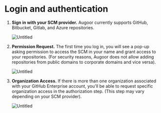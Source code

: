 # Login and authentication

1. **Sign in with your SCM provider.** Augoor currently supports GitHub, Bitbucket, Gitlab, and Azure repositories.

   ![Untitled](https://prod-files-secure.s3.us-west-2.amazonaws.com/5acf7300-f940-49a0-a9ef-1557fb033f18/30066c44-0626-45db-ac4e-2af8b4ec642d/Untitled.png)

2. **Permission Request.** The first time you log in, you will see a pop-up asking permission to access the SCM in your name and grant access to your repositories. (For security reasons, Augoor does not allow adding repositories from public domains to corporate domains and vice versa).

   ![Untitled](https://prod-files-secure.s3.us-west-2.amazonaws.com/5acf7300-f940-49a0-a9ef-1557fb033f18/dd432bd0-3480-4c70-8e3a-951e145b42c5/Untitled.png)

3. **Organization Access.** If there is more than one organization associated with your GitHub Enterprise account, you'll be able to request specific organization access in the authorization step. (This step may vary depending on your SCM provider).

   ![Untitled](https://prod-files-secure.s3.us-west-2.amazonaws.com/5acf7300-f940-49a0-a9ef-1557fb033f18/a59e7789-3db7-4acf-bcc5-2a04ecd1e9e5/Untitled.png)
